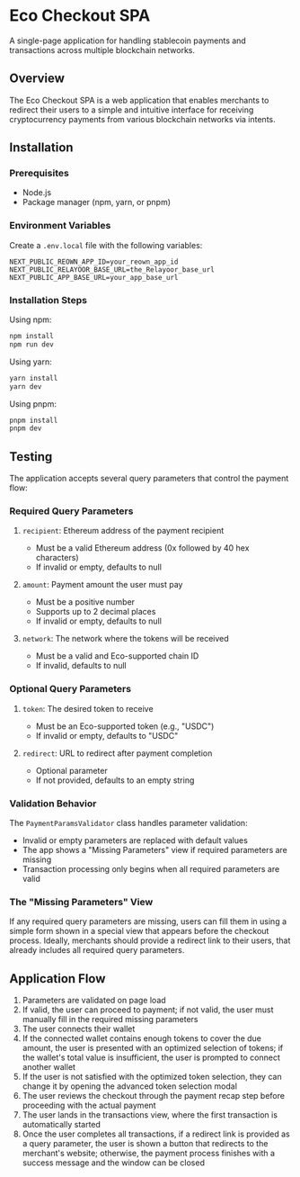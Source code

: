 # Eco Checkout SPA 

A single-page application for handling stablecoin payments and transactions across multiple blockchain networks.

## Overview

The Eco Checkout SPA is a web application that enables merchants to redirect their users to a simple and intuitive interface for receiving cryptocurrency payments from various blockchain networks via intents.

## Installation

### Prerequisites

- Node.js
- Package manager (npm, yarn, or pnpm)

### Environment Variables

Create a `.env.local` file with the following variables:

```env
NEXT_PUBLIC_REOWN_APP_ID=your_reown_app_id
NEXT_PUBLIC_RELAYOOR_BASE_URL=the_Relayoor_base_url
NEXT_PUBLIC_APP_BASE_URL=your_app_base_url
```

### Installation Steps

Using npm:

```bash
npm install
npm run dev
```

Using yarn:

```bash
yarn install
yarn dev
```

Using pnpm:

```bash
pnpm install
pnpm dev
```

## Testing

The application accepts several query parameters that control the payment flow:

### Required Query Parameters

1. `recipient`: Ethereum address of the payment recipient

   - Must be a valid Ethereum address (0x followed by 40 hex characters)
   - If invalid or empty, defaults to null

2. `amount`: Payment amount the user must pay

   - Must be a positive number
   - Supports up to 2 decimal places
   - If invalid or empty, defaults to null

3. `network`: The network where the tokens will be received

   - Must be a valid and Eco-supported chain ID
   - If invalid, defaults to null

### Optional Query Parameters

1. `token`: The desired token to receive

   - Must be an Eco-supported token (e.g., "USDC")
   - If invalid or empty, defaults to "USDC"

2. `redirect`: URL to redirect after payment completion
   - Optional parameter
   - If not provided, defaults to an empty string

### Validation Behavior

The `PaymentParamsValidator` class handles parameter validation:

- Invalid or empty parameters are replaced with default values
- The app shows a "Missing Parameters" view if required parameters are missing
- Transaction processing only begins when all required parameters are valid

### The "Missing Parameters" View

If any required query parameters are missing, users can fill them in using a simple form shown in a special view that appears before the checkout process. Ideally, merchants should provide a redirect link to their users, that already includes all required query parameters.

## Application Flow

1. Parameters are validated on page load
2. If valid, the user can proceed to payment; if not valid, the user must manually fill in the required missing parameters
3. The user connects their wallet
4. If the connected wallet contains enough tokens to cover the due amount, the user is presented with an optimized selection of tokens; if the wallet's total value is insufficient, the user is prompted to connect another wallet
5. If the user is not satisfied with the optimized token selection, they can change it by opening the advanced token selection modal
6. The user reviews the checkout through the payment recap step before proceeding with the actual payment
7. The user lands in the transactions view, where the first transaction is automatically started
8. Once the user completes all transactions, if a redirect link is provided as a query parameter, the user is shown a button that redirects to the merchant's website; otherwise, the payment process finishes with a success message and the window can be closed
